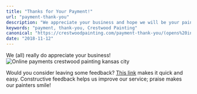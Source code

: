 ```yaml
---
title: "Thanks for Your Payment!"
url: "payment-thank-you"
description: "We appreciate your business and hope we will be your painter for life!"
keywords: "payment, thank-you, Crestwood Painting"
canonical: "https://crestwoodpainting.com/payment-thank-you/(opens%20in%20a%20new%20tab)"
date: "2018-11-12"
---
```


We (all) really do appreciate your business!![Online payments crestwood painting kansas city](/images/Thank-You-2-e1514038961814.jpg)

Would you consider leaving some feedback? [This link](https://www.google.com/search?q=Crestwood+Painting+Kansas+City&ludocid=3497690220390394348&lrd=0x87c0efa0c31f4257:0x308a4ab950ba29ec,2,5) makes it quick and easy. Constructive feedback helps us improve our service; praise makes our painters smile!
